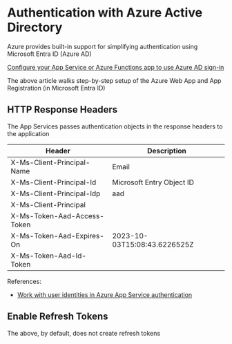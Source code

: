 # Authentication with Azure Active Directory
Azure provides built-in support for simplifying authentication using Microsoft Entra ID (Azure AD)

[Configure your App Service or Azure Functions app to use Azure AD sign-in](https://learn.microsoft.com/en-us/azure/app-service/configure-authentication-provider-aad?tabs=workforce-tenant)

The above article walks step-by-step setup of the Azure Web App and App Registration (in Microsoft Entra ID)

## HTTP Response Headers
The App Services passes authentication objects in the response headers to the application

| Header | Description |
| --- | --- |
| X-Ms-Client-Principal-Name |  Email |	
| X-Ms-Client-Principal-Id | Microsoft Entry Object ID |
| X-Ms-Client-Principal-Idp | aad |
| X-Ms-Client-Principal | |
| X-Ms-Token-Aad-Access-Token | |
| X-Ms-Token-Aad-Expires-On | 2023-10-03T15:08:43.6226525Z | 
| X-Ms-Token-Aad-Id-Token | |

References:
- [Work with user identities in Azure App Service authentication](https://learn.microsoft.com/en-us/azure/app-service/configure-authentication-user-identities)

## Enable Refresh Tokens
The above, by default, does not create refresh tokens
